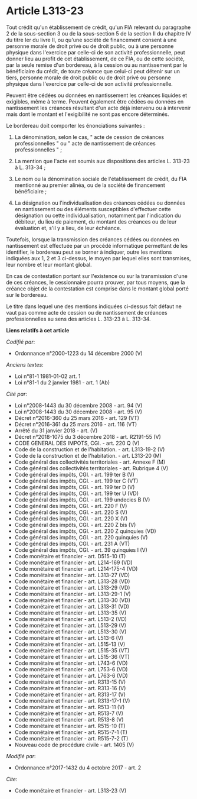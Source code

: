# Article L313-23

Tout crédit qu'un établissement de crédit, qu'un FIA relevant du paragraphe 2 de la sous-section 3 ou de la sous-section 5 de
la section II du chapitre IV du titre Ier du livre II, ou qu'une société de financement consent à une personne morale de
droit privé ou de droit public, ou à une personne physique dans l'exercice par celle-ci de son activité professionnelle, peut
donner lieu au profit de cet établissement, de ce FIA, ou de cette société, par la seule remise d'un bordereau, à la cession
ou au nantissement par le bénéficiaire du crédit, de toute créance que celui-ci peut détenir sur un tiers, personne morale de
droit public ou de droit privé ou personne physique dans l'exercice par celle-ci de son activité professionnelle.

Peuvent être cédées ou données en nantissement les créances liquides et exigibles, même à terme. Peuvent également être
cédées ou données en nantissement les créances résultant d'un acte déjà intervenu ou à intervenir mais dont le montant et
l'exigibilité ne sont pas encore déterminés.

Le bordereau doit comporter les énonciations suivantes :

1. La dénomination, selon le cas, " acte de cession de créances professionnelles " ou " acte de nantissement de créances
professionnelles " ;

2. La mention que l'acte est soumis aux dispositions des articles L. 313-23 à L. 313-34 ;

3. Le nom ou la dénomination sociale de l'établissement de crédit, du FIA mentionné au premier alinéa, ou de la société de
financement bénéficiaire ;

4. La désignation ou l'individualisation des créances cédées ou données en nantissement ou des éléments susceptibles
d'effectuer cette désignation ou cette individualisation, notamment par l'indication du débiteur, du lieu de paiement, du
montant des créances ou de leur évaluation et, s'il y a lieu, de leur échéance.

Toutefois, lorsque la transmission des créances cédées ou données en nantissement est effectuée par un procédé informatique
permettant de les identifier, le bordereau peut se borner à indiquer, outre les mentions indiquées aux 1, 2 et 3 ci-dessus,
le moyen par lequel elles sont transmises, leur nombre et leur montant global.

En cas de contestation portant sur l'existence ou sur la transmission d'une de ces créances, le cessionnaire pourra prouver,
par tous moyens, que la créance objet de la contestation est comprise dans le montant global porté sur le bordereau.

Le titre dans lequel une des mentions indiquées ci-dessus fait défaut ne vaut pas comme acte de cession ou de nantissement de
créances professionnelles au sens des articles L. 313-23 à L. 313-34.

**Liens relatifs à cet article**

_Codifié par_:

  - Ordonnance n°2000-1223 du 14 décembre 2000 (V)

_Anciens textes_:

  - Loi n°81-1 1981-01-02 art. 1
  - Loi n°81-1 du 2 janvier 1981 - art. 1 (Ab)

_Cité par_:

  - Loi n°2008-1443 du 30 décembre 2008 - art. 94 (V)
  - Loi n°2008-1443 du 30 décembre 2008 - art. 95 (V)
  - Décret n°2016-360 du 25 mars 2016 - art. 129 (VT)
  - Décret n°2016-361 du 25 mars 2016 - art. 116 (VT)
  - Arrêté du 31 janvier 2018 - art. (V)
  - Décret n°2018-1075 du 3 décembre 2018 - art. R2191-55 (V)
  - CODE GENERAL DES IMPOTS, CGI. - art. 220 Q (V)
  - Code de la construction et de l'habitation. - art. L313-19-2 (V)
  - Code de la construction et de l'habitation. - art. L313-20 (M)
  - Code général des collectivités territoriales - art. Annexe F (M)
  - Code général des collectivités territoriales - art. Rubrique 4 (V)
  - Code général des impôts, CGI. - art. 199 ter B (V)
  - Code général des impôts, CGI. - art. 199 ter C (VT)
  - Code général des impôts, CGI. - art. 199 ter D (V)
  - Code général des impôts, CGI. - art. 199 ter U (VD)
  - Code général des impôts, CGI. - art. 199 undecies B (V)
  - Code général des impôts, CGI. - art. 220 F (V)
  - Code général des impôts, CGI. - art. 220 S (V)
  - Code général des impôts, CGI. - art. 220 X (V)
  - Code général des impôts, CGI. - art. 220 Z bis (V)
  - Code général des impôts, CGI. - art. 220 Z quinquies (VD)
  - Code général des impôts, CGI. - art. 220 quinquies (V)
  - Code général des impôts, CGI. - art. 231 A (VT)
  - Code général des impôts, CGI. - art. 39 quinquies I (V)
  - Code monétaire et financier - art. D515-10 (T)
  - Code monétaire et financier - art. L214-169 (VD)
  - Code monétaire et financier - art. L214-175-4 (VD)
  - Code monétaire et financier - art. L313-27 (VD)
  - Code monétaire et financier - art. L313-28 (VD)
  - Code monétaire et financier - art. L313-29 (VD)
  - Code monétaire et financier - art. L313-29-1 (V)
  - Code monétaire et financier - art. L313-30 (VD)
  - Code monétaire et financier - art. L313-31 (VD)
  - Code monétaire et financier - art. L313-35 (V)
  - Code monétaire et financier - art. L513-2 (VD)
  - Code monétaire et financier - art. L513-29 (V)
  - Code monétaire et financier - art. L513-30 (V)
  - Code monétaire et financier - art. L513-6 (V)
  - Code monétaire et financier - art. L515-13 (V)
  - Code monétaire et financier - art. L515-35 (VT)
  - Code monétaire et financier - art. L515-36 (VT)
  - Code monétaire et financier - art. L743-6 (VD)
  - Code monétaire et financier - art. L753-6 (VD)
  - Code monétaire et financier - art. L763-6 (VD)
  - Code monétaire et financier - art. R313-15 (V)
  - Code monétaire et financier - art. R313-16 (V)
  - Code monétaire et financier - art. R313-17 (V)
  - Code monétaire et financier - art. R313-17-1 (V)
  - Code monétaire et financier - art. R513-11 (V)
  - Code monétaire et financier - art. R513-7 (V)
  - Code monétaire et financier - art. R513-8 (V)
  - Code monétaire et financier - art. R515-10 (T)
  - Code monétaire et financier - art. R515-7-1 (T)
  - Code monétaire et financier - art. R515-7-2 (T)
  - Nouveau code de procédure civile - art. 1405 (V)

_Modifié par_:

  - Ordonnance n°2017-1432 du 4 octobre 2017 - art. 2

_Cite_:

  - Code monétaire et financier - art. L313-23 (V)
